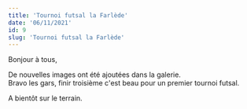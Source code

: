 ```yaml
---
title: 'Tournoi futsal la Farlède'
date: '06/11/2021'
id: 9
slug: 'Tournoi futsal la Farlède'
---
```


Bonjour à tous,

De nouvelles images ont été ajoutées dans la galerie. <br>
Bravo les gars, finir troisième c'est beau pour un premier tournoi futsal.

<nuxt-link to="/gallery">

<nuxt-img src="/images_blog/tournoi_foot_salle.png" format="webp" sizes="sm:290px lg:400px" alt="pannel de photo ajouté" />

</nuxt-link>

A bientôt sur le terrain.